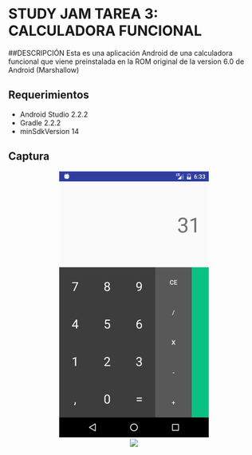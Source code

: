 STUDY JAM TAREA 3: CALCULADORA FUNCIONAL
========================

##DESCRIPCIÓN
Esta es una aplicación Android de una calculadora funcional que viene preinstalada en la ROM
original de la version 6.0 de Android (Marshallow)

Requerimientos
------------

  * Android Studio 2.2.2
  * Gradle 2.2.2
  * minSdkVersion 14

Captura
---------

<div align="center">
    <center>
        <img src="/img/captura.png" width="300">
    </center>
    <center>
            <img src="/img/animacion.gif" width="300">
        </center>
</div>
<br><br>
